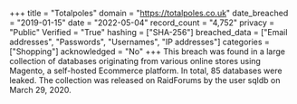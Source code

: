 +++
title = "Totalpoles"
domain = "https://totalpoles.co.uk"
date_breached = "2019-01-15"
date = "2022-05-04"
record_count = "4,752"
privacy = "Public"
Verified = "True"
hashing = ["SHA-256"]
breached_data = ["Email addresses", "Passwords", "Usernames", "IP addresses"]
categories = ["Shopping"]
acknowledged = "No"
+++
This breach was found in a large collection of databases originating from various online stores using Magento, a self-hosted Ecommerce platform. In total, 85 databases were leaked. The collection was released on RaidForums by the user sqldb on March 29, 2020.
